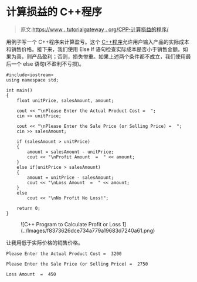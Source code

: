 # 计算损益的 C++程序

> 原文:[https://www . tutorialgateway . org/CPP-计算损益的程序/](https://www.tutorialgateway.org/cpp-program-to-calculate-profit-or-loss/)

用例子写一个 C++程序来计算盈亏。这个 [C++程序](https://www.tutorialgateway.org/cpp-programs/)允许用户输入产品的实际成本和销售价格。接下来，我们使用 Else If 语句检查实际成本是否小于销售金额。如果为真，则产品盈利；否则，损失惨重。如果上述两个条件都不成立，我们使用最后一个 else 语句(不盈利不亏损)。

```
#include<iostream>
using namespace std;

int main()
{
	float unitPrice, salesAmount, amount;

	cout << "\nPlease Enter the Actual Product Cost =  ";
	cin >> unitPrice;

	cout << "\nPlease Enter the Sale Price (or Selling Price) =  ";
	cin >> salesAmount;

	if (salesAmount > unitPrice)
  	{
  		amount = salesAmount - unitPrice;
  		cout << "\nProfit Amount  =  " << amount;
  	}
  	else if(unitPrice > salesAmount)
    {
    	amount = unitPrice - salesAmount;
  		cout << "\nLoss Amount  =  " << amount;
	}
  	else
    	cout << "\nNo Profit No Loss!";

 	return 0;
}
```

<figure class="wp-block-image size-large">![C++ Program to Calculate Profit or Loss 1](../Images/f8373626dce734a779a19683d7240a61.png)</figure>

让我用低于实际价格的销售价格。

```
Please Enter the Actual Product Cost =  3200

Please Enter the Sale Price (or Selling Price) =  2750

Loss Amount  =  450
```